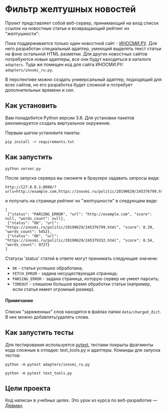 # Фильтр желтушных новостей

Проект представляет собой веб-сервер, принимающий на вход список ссылок на новостные статьи и возвращающий рейтинг их "желтушности":

Пока поддерживается только один новостной сайт - [ИНОСМИ.РУ](https://inosmi.ru/). Для него разработан специальный адаптер, умеющий выделять текст статьи на фоне остальной HTML разметки. Для других новостных сайтов потребуются новые адаптеры, все они будут находиться в каталоге `adapters`. Туда же помещен код для сайта ИНОСМИ.РУ: `adapters/inosmi_ru.py`.

В перспективе можно создать универсальный адаптер, подходящий для всех сайтов, но его разработка будет сложной и потребует дополнительных времени и сил.

## Как установить

Вам понадобится Python версии 3.8. Для установки пакетов рекомендуется создать виртуальное окружение.

Первым шагом установите пакеты:

```python3
pip install -r requirements.txt
```

## Как запустить

```python3
python server.py
```

После запуска сервера вы сможете в браузере задавать запросы вида:
```
http://127.0.0.1:8080/?urls=http://example.com,https://inosmi.ru/politic/20190629/245376799.html,https://inosmi.ru/politic/20190629/245379332.html
```
и получать на странице рейтинг их "желтушности" в следующем виде:
```
[
 {"status": "PARSING_ERROR", "url": "http://example.com", "score": null, "words_count": null},
 {"status": "OK", "url": "https://inosmi.ru/politic/20190629/245376799.html", "score": 0.39, "words_count": 5452},
 {"status": "OK", "url": "https://inosmi.ru/politic/20190629/245379332.html", "score": 0.54, "words_count": 9727}
]
```
Статусы 'status' статей в ответе могут принимать следующие значени:
- `OK` - статья успешно обработана;
- `FETCH_ERROR` - задана несуществующая страница;
- `PARSING_ERROR` - задана страница, которую сервер не умеет парсить;
- `TIMEOUT` - слишком большое время обработки статьи (например, если статья имеет огромный размер).

#### Примечание

Списки "заряженных" слов находятся в файлах папки `data/charged_dict`. В них можно добавлять/удалять слова.

## Как запустить тесты

Для тестирования используется [pytest](https://docs.pytest.org/en/latest/), тестами покрыты фрагменты кода сложные в отладке: text_tools.py и адаптеры. Команды для запуска тестов:

```
python -m pytest adapters/inosmi_ru.py
```

```
python -m pytest text_tools.py
```

## Цели проекта

Код написан в учебных целях. Это урок из курса по веб-разработке — [Девман](https://dvmn.org).
